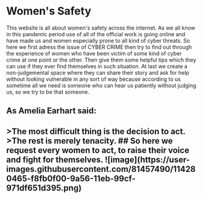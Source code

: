 <h1>Women's Safety</h1>
<p>This website is all about women's safety across the internet. As we all know in this pandemic period use of all of the official work is going online and have made us and women  especially prone to all kind of cyber threats. So here we first adress the issue of CYBER CRIME then try to find out through the experience of women who have been victim of some kind of cyber crime at one point or the other. Then give them some helpful tips which they can use if they ever find themselves in such situation. At last we create a non-judgemental space where they can share their story and ask for help without looking vulnerable in any sort of way because according to us sometime all we need is someone who can hear us patiently without judging us, so we try to be that someone.</p>
<h2>As Amelia Earhart said:<h2>
>The most difficult thing is the decision to act.
>The rest is merely tenacity.
## So here we request every women to act, to raise their voice and fight for themselves.
![image](https://user-images.githubusercontent.com/81457490/114280465-f8fb0f00-9a56-11eb-99cf-971df651d395.png)
